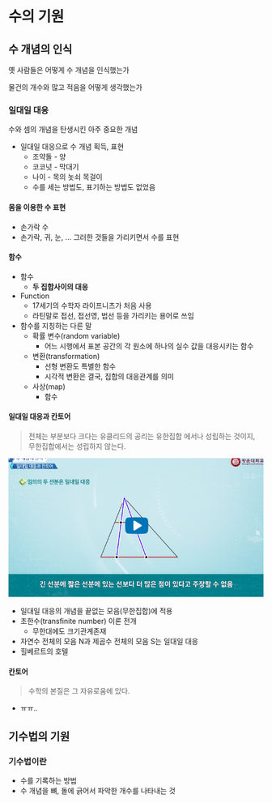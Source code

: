 # 수의 기원

## 수 개념의 인식

옛 사람들은 어떻게 수 개념을 인식했는가

물건의 개수와 많고 적음을 어떻게 생각했는가

### **일대일 대응**

수와 셈의 개념을 탄생시킨 아주 중요한 개념

- 일대일 대응으로 수 개념 획득, 표현
  - 조약돌 - 양
  - 코코넛 - 막대기
  - 나이 - 목의 놋쇠 목걸이
  - 수를 세는 방법도, 표기하는 방법도 없었음

#### 몸을 이용한 수 표현

- 손가락 수
- 손가락, 귀, 눈, ... 그러한 것들을 가리키면서 수를 표현

#### 함수

- 함수
  - **두 집합사이의 대응**
- Function
  - 17세기의 수학자 라이프니츠가 처음 사용
  - 라틴말로 접선, 접선영, 법선 등을 가리키는 용어로 쓰임
- 함수를 지칭하는 다른 말
  - 확률 변수(random variable)
    - 어느 시행에서 표본 공간의 각 원소에 하나의 실수 값을 대응시키는 함수
  - 변환(transformation)
    - 선형 변환도 특별한 함수
    - 시각적 변환은 결국, 집합의 대응관계를 의미
  - 사상(map)
    - 함수

#### 일대일 대응과 칸토어

> 전체는 부분보다 크다는 유클리드의 공리는 유한집합 에서나 성립하는 것이지, 무한집합에서는 성립하지 않는다.

![](./images/1_one_to_one_correspondence.png)

- 일대일 대응의 개념을 끝없는 모음(무한집합)에 적용
- 초한수(transfinite number) 이론 전개
  - 무한대에도 크기관계존재
- 자연수 전체의 모음 N과 제곱수 전체의 모음 S는 일대일 대응
- 힐베르트의 호텔

#### 칸토어

> 수학의 본질은 그 자유로움에 있다.

- ㅠㅠ..

## 기수법의 기원

### 기수법이란

- 수를 기록하는 방법
- 수 개념을 뼈, 돌에 긁어서 파악한 개수를 나타내는 것
